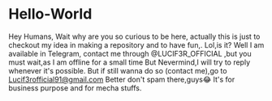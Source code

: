 # Hello-World
Hey Humans,
Wait why are you so curious to be here, actually this is just to checkout my idea in making a repository and to have fun,.
Lol,is it?
Well I am available in Telegram, contact me through @LUCIF3R_OFFICIAL ,but you must wait,as I am offline for a small time
But Nevermind,I will try to reply whenever it's possible.
But if still wanna do so (contact me),go to Lucif3rofficial91@gmail.com
Better don't spam there,guys😂
It's for business purpose and for mecha stuffs.
